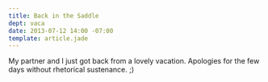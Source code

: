 ```yaml
---
title: Back in the Saddle
dept: vaca
date: 2013-07-12 14:00 -07:00
template: article.jade
---
```


My partner and I just got back from a lovely vacation. Apologies for the few days without rhetorical sustenance. ;)


